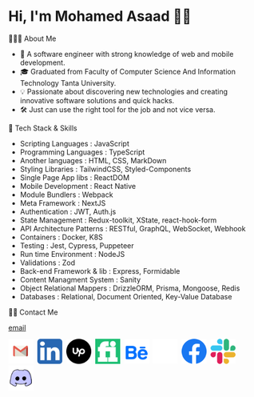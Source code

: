 # Hi, I'm Mohamed Asaad 👋🏻

👨🏻‍💻 About Me

- 🚀  A software engineer with strong knowledge of web and mobile development.
- 🎓  Graduated from Faculty of Computer Science And Information Technology Tanta University.
- 💡  Passionate about discovering new technologies and creating innovative software solutions and quick hacks.
- 🛠️  Just can use the right tool for the job and not vice versa.

🔮 Tech Stack & Skills

- Scripting Languages       : JavaScript
- Programming Languages     : TypeScript
- Another languages         : HTML, CSS, MarkDown
- Styling Libraries         : TailwindCSS, Styled-Components
- Single Page App libs      : ReactDOM
- Mobile Development        : React Native
- Module Bundlers           : Webpack
- Meta Framework            : NextJS
- Authentication            : JWT, Auth.js
- State Management          : Redux-toolkit, XState, react-hook-form
- API Architecture Patterns : RESTful, GraphQL, WebSocket, Webhook
- Containers                : Docker, K8S
- Testing                   : Jest, Cypress, Puppeteer
- Run time Environment      : NodeJS
- Validations               : Zod
- Back-end Framework & lib  : Express, Formidable
- Content Managment System  : Sanity
- Object Relational Mappers : DrizzleORM, Prisma, Mongoose, Redis
- Databases                 : Relational, Document Oriented, Key-Value Database

🤝🏻 Contact Me

<!-- <style >
    *{
        box-sizing: border-box;
    }
    img{
        height: 50px;
        border-radius: 10px;
    }
    .x, .fiverr, .behance {
        padding: 10px;
    }
    .fiverr{
        background-color: #1dbf73;
    }
    .x, .upwork{
        background-color: #000000;
    }
    .behance{
        background-color: #ffffff;
    }
</style> -->

<a href='mailto:0xmohamedasaad@gmail.com?body=Hi Mohamed,\nAre You Ready to Make An Impact? '>email</a>

<img src="./assets/gmail.png" alt="Gmail"  width='50'/>&nbsp;
<img src="./assets/linkedin.png" alt="LinkedIn"   width='50'/>&nbsp;
<img src="./assets/upwork.png" alt="Upwork" class='bg upwork' width='50'/>&nbsp;
<img src="./assets/fiverr.png" alt="Fiverr" class='bg fiverr'  width='50'/>&nbsp;
<img src="./assets/behance.png" alt="Behance" class="bg behance"  width='50'/>&nbsp;
<img src="./assets/x.png" alt="X" class='bg x'  width='50'/>&nbsp;
<img src="./assets/facebook.svg" alt="Facebook"  width='50' />&nbsp;
<img src="./assets/slack.png" alt="Slack"  width='50' />&nbsp;
<img src="./assets/discord.svg" alt="Discord"  width='50' />&nbsp;

